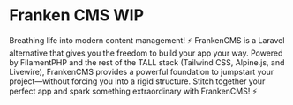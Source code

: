 # Franken CMS WIP

Breathing life into modern content management! ⚡ FrankenCMS is a Laravel alternative that gives you the freedom to build your app your way. Powered by FilamentPHP and the rest of the TALL stack (Tailwind CSS, Alpine.js, and Livewire), FrankenCMS provides a powerful foundation to jumpstart your project—without forcing you into a rigid structure. Stitch together your perfect app and spark something extraordinary with FrankenCMS! ⚡
